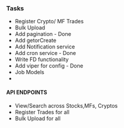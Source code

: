 ### Tasks
* Register Crypto/ MF Trades
* Bulk Upload 
* Add pagination - Done
* Add getorCreate 
* Add Notification service
* Add cron service - Done
* Write FD functionality
* Add viper for config - Done
* Job Models
* 



#### API ENDPOINTS
* View/Search across Stocks,MFs, Cryptos
* Register Trades for all
* Bulk Upload for all